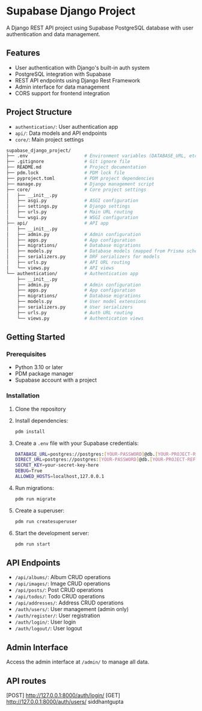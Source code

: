 # Supabase Django Project

A Django REST API project using Supabase PostgreSQL database with user authentication and data management.

## Features

- User authentication with Django's built-in auth system
- PostgreSQL integration with Supabase
- REST API endpoints using Django Rest Framework
- Admin interface for data management
- CORS support for frontend integration

## Project Structure

- `authentication/`: User authentication app
- `api/`: Data models and API endpoints
- `core/`: Main project settings

```bash
supabase_django_project/
├── .env                     # Environment variables (DATABASE_URL, etc.)
├── .gitignore               # Git ignore file
├── README.md                # Project documentation
├── pdm.lock                 # PDM lock file
├── pyproject.toml           # PDM project dependencies
├── manage.py                # Django management script
├── core/                    # Core project settings
│   ├── __init__.py
│   ├── asgi.py              # ASGI configuration
│   ├── settings.py          # Django settings
│   ├── urls.py              # Main URL routing
│   └── wsgi.py              # WSGI configuration
├── api/                     # API app
│   ├── __init__.py
│   ├── admin.py             # Admin configuration
│   ├── apps.py              # App configuration
│   ├── migrations/          # Database migrations
│   ├── models.py            # Database models (mapped from Prisma schema)
│   ├── serializers.py       # DRF serializers for models
│   ├── urls.py              # API URL routing
│   └── views.py             # API views
└── authentication/          # Authentication app
    ├── __init__.py
    ├── admin.py             # Admin configuration
    ├── apps.py              # App configuration
    ├── migrations/          # Database migrations
    ├── models.py            # User model extensions
    ├── serializers.py       # User serializers
    ├── urls.py              # Auth URL routing
    └── views.py             # Authentication views
```

## Getting Started

### Prerequisites

- Python 3.10 or later
- PDM package manager
- Supabase account with a project

### Installation

1. Clone the repository
2. Install dependencies:

   ```bash
   pdm install
   ```

3. Create a `.env` file with your Supabase credentials:

   ```bash
   DATABASE_URL=postgres://postgres:[YOUR-PASSWORD]@db.[YOUR-PROJECT-REF].supabase.co:5432/postgres
   DIRECT_URL=postgres://postgres:[YOUR-PASSWORD]@db.[YOUR-PROJECT-REF].supabase.co:5432/postgres
   SECRET_KEY=your-secret-key-here
   DEBUG=True
   ALLOWED_HOSTS=localhost,127.0.0.1
   ```

4. Run migrations:

   ```bash
   pdm run migrate
   ```

5. Create a superuser:

   ```bash
   pdm run createsuperuser
   ```

6. Start the development server:

   ```bash
   pdm run start
   ```

## API Endpoints

- `/api/albums/`: Album CRUD operations
- `/api/images/`: Image CRUD operations
- `/api/posts/`: Post CRUD operations
- `/api/todos/`: Todo CRUD operations
- `/api/addresses/`: Address CRUD operations
- `/auth/users/`: User management (admin only)
- `/auth/register/`: User registration
- `/auth/login/`: User login
- `/auth/logout/`: User logout

## Admin Interface

Access the admin interface at `/admin/` to manage all data.

## API routes

[POST] <http://127.0.0.1:8000/auth/login/>
[GET]  <http://127.0.0.1:8000/auth/users/>
siddhantgupta